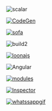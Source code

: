 ![scalar](https://user-images.githubusercontent.com/25294569/63675022-87723c80-c7f0-11e9-87b9-22c78c9a17e2.gif)

[![CodeGen](https://user-images.githubusercontent.com/25294569/63696114-af7a9380-c822-11e9-9e01-b3cf4c91f88e.gif)](https://graphql-code-generator.com)

[![sofa](https://user-images.githubusercontent.com/25294569/63839869-bfac8300-c988-11e9-978e-6b6c16c350de.gif)](https://sofa-api.com)


![build2](https://user-images.githubusercontent.com/25294569/63841206-0c915900-c98b-11e9-9106-a5652639becb.gif)

[![loonajs](https://user-images.githubusercontent.com/25294569/63890998-d258a380-c9ec-11e9-9f0d-82f100d0d069.gif)](https://loonajs.com)

![Angular](https://user-images.githubusercontent.com/25294569/63955021-b99fca80-ca8c-11e9-9362-1ee8083edd2e.gif)

[![modules](https://user-images.githubusercontent.com/25294569/64067074-ed185b80-cc2a-11e9-8f4d-5f1e19feaa0a.gif)](https://graphql-modules.com/)

[![Inspector](https://user-images.githubusercontent.com/25294569/64163641-50cc9f80-ce4a-11e9-89b0-248c7d12142f.gif)](https://graphql-inspector.com/)

[![whatssappgif](https://user-images.githubusercontent.com/25294569/64722192-a4885a00-d4d6-11e9-960d-8a9bae6b26de.gif)](https://github.com/Urigo/WhatsApp-Clone-Tutorial)
